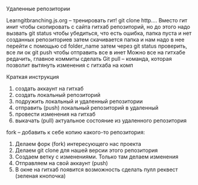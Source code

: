 Удаленные репозитории 

Learngitbranching.js.org – тренировать гит! 
git clone http…. Вместо гит инит чтобы скопировать с сайта гитхаб репозиторий, но до этого надо вызвать git status  чтобы убедиться, что есть ошибка, папка пуста и нет созданных репозиториев 
затем скачивается папка и нам надо в нее перейти с помощью cd folder_name
затем через git status проверить, все ли ок 
git push чтобы отправить все в инет
Можно все на гитхабе редачить, главное коммиты сделать
Git pull – команда, которая позволит вытянуть изменения с гитхаба на комп

Краткая инструкция
1) создать аккаунт на гитхаб
2) создать локальный репозиторий
3) подружить локальный и удаленный репозитории
4) отправить (push) локальный репозиторий в удаленный 
5) провести изменения на гитхаб
6) выкачать (pull) актуальное состояние из удаленного репозитория

fork – добавить к себе копию какого-то репозитория: 
1)	Делаем форк (fork) интересующего нас проекта 
2)	Делаем git clone для нашей версии этого репозитория
3)	Создаем ветку с изменениями. Только там делаем изменения
4)	Отправляем на свой аккаунт (push)
5)	В окне на гитхаб появится возможность сделать пулл реквест (зеленая кнопочка) 
